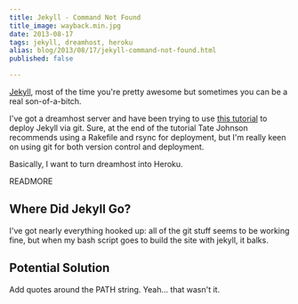 ```yaml
---
title: Jekyll - Command Not Found
title_image: wayback.min.jpg
date: 2013-08-17
tags: jekyll, dreamhost, heroku
alias: blog/2013/08/17/jekyll-command-not-found.html
published: false

---
```


[Jekyll][], most of the time you're pretty awesome but sometimes you can be a real son-of-a-bitch.

I've got a dreamhost server and have been trying to use [this tutorial][tatey.com] to deploy Jekyll via git. Sure, at the end of the tutorial Tate Johnson recommends using a Rakefile and rsync for deployment, but I'm really keen on using git for both version control and deployment.

Basically, I want to turn dreamhost into Heroku.

READMORE

## Where Did Jekyll Go? ##

I've got nearly everything hooked up: all of the git stuff seems to be working fine, but when my bash script goes to build the site with jekyll, it balks.

## Potential Solution ##

Add quotes around the PATH string. Yeah... that wasn't it.

[Jekyll]: http://jekyllrb.com
[tatey.com]: http://tatey.com/2009/04/29/jekyll-meets-dreamhost-automated-deployment-for-jekyll-with-git/
